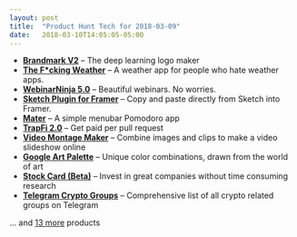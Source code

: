 ```yaml
---
layout: post
title:  "Product Hunt Tech for 2018-03-09"
date:   2018-03-10T14:05:05-05:00
---
```


* **[Brandmark V2](https://www.producthunt.com/posts/brandmark-v2?utm_campaign=producthunt-api&utm_medium=api&utm_source=Application%3A+Daily+Digest+RSS+%28ID%3A+3202%29)** – The deep learning logo maker
* **[The F*cking Weather](https://www.producthunt.com/posts/the-f-cking-weather?utm_campaign=producthunt-api&utm_medium=api&utm_source=Application%3A+Daily+Digest+RSS+%28ID%3A+3202%29)** – A weather app for people who hate weather apps.
* **[WebinarNinja 5.0](https://www.producthunt.com/posts/webinarninja-5-0?utm_campaign=producthunt-api&utm_medium=api&utm_source=Application%3A+Daily+Digest+RSS+%28ID%3A+3202%29)** – Beautiful webinars. No worries.
* **[Sketch Plugin for Framer](https://www.producthunt.com/posts/sketch-plugin-for-framer?utm_campaign=producthunt-api&utm_medium=api&utm_source=Application%3A+Daily+Digest+RSS+%28ID%3A+3202%29)** – Copy and paste directly from Sketch into Framer.
* **[Mater](https://www.producthunt.com/posts/mater?utm_campaign=producthunt-api&utm_medium=api&utm_source=Application%3A+Daily+Digest+RSS+%28ID%3A+3202%29)** – A simple menubar Pomodoro app
* **[TrapFi 2.0](https://www.producthunt.com/posts/trapfi-2-0?utm_campaign=producthunt-api&utm_medium=api&utm_source=Application%3A+Daily+Digest+RSS+%28ID%3A+3202%29)** – Get paid per pull request
* **[Video Montage Maker](https://www.producthunt.com/posts/video-montage-maker?utm_campaign=producthunt-api&utm_medium=api&utm_source=Application%3A+Daily+Digest+RSS+%28ID%3A+3202%29)** – Combine images and clips to make a video slideshow online
* **[Google Art Palette](https://www.producthunt.com/posts/google-art-palette?utm_campaign=producthunt-api&utm_medium=api&utm_source=Application%3A+Daily+Digest+RSS+%28ID%3A+3202%29)** – Unique color combinations, drawn from the world of art
* **[Stock Card  (Beta)](https://www.producthunt.com/posts/stock-card-beta?utm_campaign=producthunt-api&utm_medium=api&utm_source=Application%3A+Daily+Digest+RSS+%28ID%3A+3202%29)** – Invest in great companies without time consuming research
* **[Telegram Crypto Groups](https://www.producthunt.com/posts/telegram-crypto-groups?utm_campaign=producthunt-api&utm_medium=api&utm_source=Application%3A+Daily+Digest+RSS+%28ID%3A+3202%29)** – Comprehensive list of all crypto related groups on Telegram

… and [13 more](https://www.producthunt.com/tech) products